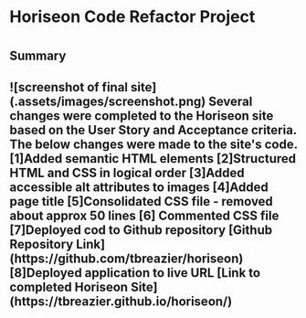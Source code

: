 <h1>Horiseon Code Refactor Project<h1>

<h2>Summary<h2>
![screenshot of final site](.assets/images/screenshot.png)
Several changes were completed to the Horiseon site based on the User Story and Acceptance criteria. The below changes were made to the site's code.
[1]Added semantic HTML elements
[2]Structured HTML and CSS in logical order
[3]Added accessible alt attributes to images
[4]Added page title
[5]Consolidated CSS file - removed about approx 50 lines
[6] Commented CSS file
[7]Deployed cod to Github repository
[Github Repository Link](https://github.com/tbreazier/horiseon)
[8]Deployed application to live URL
[Link to completed Horiseon Site](https://tbreazier.github.io/horiseon/)
